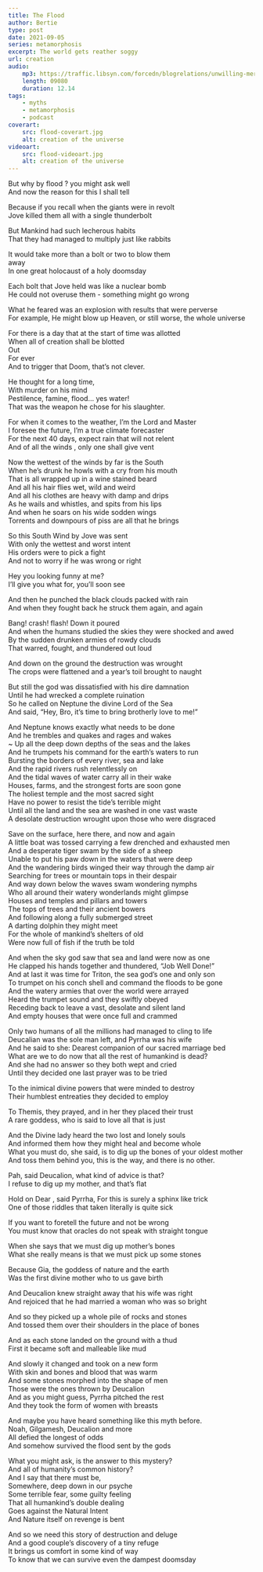 ```yaml
---
title: The Flood
author: Bertie
type: post
date: 2021-09-05
series: metamorphosis
excerpt: The world gets reather soggy
url: creation
audio:
    mp3: https://traffic.libsyn.com/forcedn/blogrelations/unwilling-mermaid-storynory-v2b.mp3
    length: 09080
    duration: 12.14
tags: 
    - myths
    - metamorphosis
    - podcast
coverart:
    src: flood-coverart.jpg
    alt: creation of the universe
videoart: 
    src: flood-videoart.jpg
    alt: creation of the universe
---
```


But why by flood ? you might ask well  
And now the reason for this I shall tell   

Because if you recall when the giants were in revolt    
Jove killed them all with a single thunderbolt  

But Mankind had such lecherous habits  
That they had managed to multiply just like rabbits  

It would take more than a bolt or two to blow them  
away  
In one great holocaust of a holy doomsday  


Each bolt that Jove held was like a nuclear bomb  
He could not overuse them -  something might go wrong   

What he feared was an explosion with results that were perverse  
For example, He might blow up Heaven, or still worse, the whole universe   

For there is a day that at the start of time was allotted  
When all of creation shall be blotted   
Out    
For ever  
And to trigger that Doom, that’s not clever.    

 
He thought for a long time,   
With murder on his mind  
Pestilence, famine, flood… yes water!  
That was the weapon he chose for his slaughter.   

For when it comes to the weather, I’m the Lord and Master  
I foresee the future,  I’m a true climate forecaster   
For the next 40 days,  expect rain that will not relent  
And of all the winds , only one shall  give vent  


Now the wettest of the winds by far is the South  
When he’s drunk he howls with a cry from his mouth  
That is all wrapped up in a wine stained beard  
And all his hair flies wet, wild and weird  
And all  his clothes are  heavy with damp and drips  
As he wails and whistles, and spits from his lips  
And when he soars on his wide sodden wings  
Torrents and downpours of piss are all that he brings  

So this South Wind by Jove was sent  
With only the wettest and worst intent  
His orders were to pick a fight  
And not to worry if he was wrong or right  

Hey you looking funny at me?  
I’ll give you what for, you’ll soon see  

And then he punched  the black clouds packed with rain  
And when they fought back he struck them again, and again  

Bang!  crash!  flash!  Down it poured   
And when  the humans studied the skies they were shocked and awed   
By the sudden drunken  armies of rowdy clouds   
That warred, fought, and thundered out loud  

And down on the ground the destruction was wrought  
The crops were flattened and a year’s toil brought to naught  

But still the god was dissatisfied with his dire damnation  
Until he had wrecked a complete ruination  
So he called on Neptune the divine Lord of the Sea  
And said, “Hey, Bro, it’s time to bring brotherly love to me!”  

And Neptune knows exactly what needs to be done  
And he trembles and quakes and rages and wakes  
~ Up all the deep down depths of the seas and the lakes  
And he trumpets his command for the earth’s waters to run  
Bursting the borders of every  river, sea and lake  
And the rapid rivers rush relentlessly on  
And the tidal waves of water carry all in their wake  
Houses, farms, and the strongest forts are soon gone  
The holiest temple and the most sacred sight  
Have no power to resist the tide’s terrible might  
Until all the land and the sea are washed in one vast waste  
A desolate destruction wrought upon those who were disgraced  

Save on the surface,  here there,  and now and again  
A little boat was tossed carrying a few drenched and exhausted men  
And a desperate tiger swam by the side of a sheep  
Unable to put his paw down in the waters that were deep  
And the wandering birds winged their way through the damp air  
Searching for trees or mountain tops in their despair  
And way down below the waves swam wondering nymphs  
Who all around their watery wonderlands might glimpse   
Houses and temples and pillars and towers  
The tops of trees and their ancient bowers   
And following along a fully submerged street  
A darting dolphin they might meet   
For the whole of mankind’s shelters of old  
Were now full of fish if the truth be told  

And when the sky god saw that sea and land were now as one  
He clapped his hands together and thundered, “Job Well Done!”  
And at last it was time for Triton,  the sea god’s one and only son  
To trumpet on his conch shell and command the floods to be gone  
And the watery armies that over the world were arrayed  
Heard the trumpet sound and they swiftly obeyed  
Receding back to leave a vast, desolate and silent land  
And empty houses that were once full and crammed  

Only two humans of all the millions had managed to cling to life  
Deucalian was the sole man left, and Pyrrha was his wife  
And he said to she: Dearest companion of our sacred marriage bed  
What are we to do now that all the rest of humankind is dead?  
And she had no answer so they both wept and cried  
Until they decided one last prayer was to be tried  

To the inimical divine powers that were minded to destroy  
Their humblest entreaties they decided to employ  

To Themis, they prayed, and in her they placed their trust  
A rare goddess, who is said to love all that is just  

And the Divine lady heard the two lost and lonely souls   
And informed them how they might heal and become whole   
What you must do, she said, is to dig up the bones of your oldest mother  
And toss them behind you, this is the way, and there is no other.  

Pah, said Deucalion, what kind of advice is that?  
I refuse to dig up my  mother, and that’s flat  

Hold on Dear , said Pyrrha,  For this is surely a sphinx like trick  
One of those riddles that taken literally is quite sick  

If you want to foretell the future and not be wrong  
You must know that oracles do not speak with straight tongue  

When she says that we must dig up mother’s bones  
What she really means is that we must pick up some stones  

Because Gia, the goddess of nature and the earth  
Was the first divine mother who to us gave birth  

And Deucalion knew straight away that his wife was right  
And rejoiced that he had married a woman who was so bright  

And so they picked up a whole pile of  rocks and stones  
And tossed them over their shoulders in the place of bones  

And as each stone landed on the ground with a thud  
First it became soft and malleable like mud  

And slowly it changed and took on a new form  
With skin and bones and blood that was warm  
And some stones morphed into the shape of  men  
Those were the ones  thrown by Deucalion  
And as you might guess, Pyrrha pitched the rest  
And they  took the form of women with breasts  

And maybe you have heard something like this myth before.   
Noah, Gilgamesh, Deucalion  and more  
All defied the longest of odds  
And somehow survived the flood sent by the gods  

What you might ask, is the answer to this mystery?  
And all of humanity’s common history?  
And I say that there must be,   
Somewhere, deep down in our psyche  
Some terrible fear, some guilty feeling  
That all humankind’s double dealing  
Goes against  the Natural Intent  
And Nature itself on revenge is bent  

And so we need this story of destruction and deluge   
And a good couple’s discovery of a tiny refuge  
It brings us comfort in some kind of way  
To know that we can survive even the dampest doomsday  


